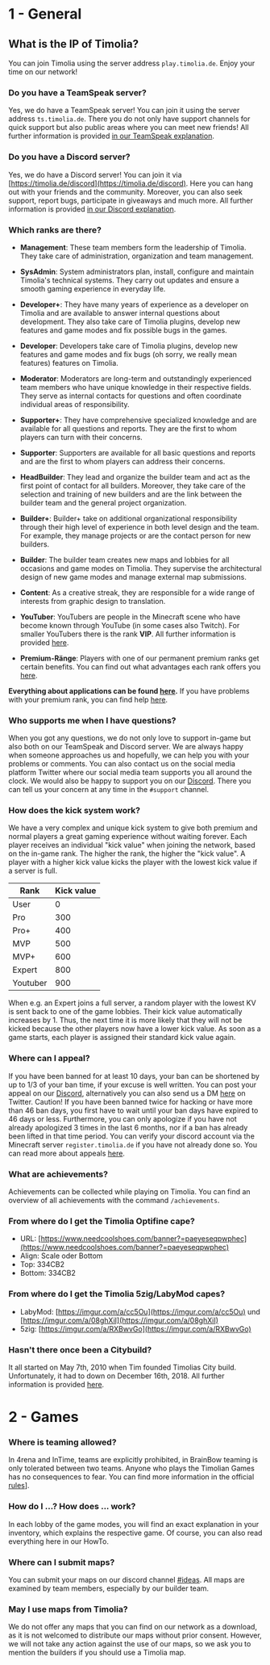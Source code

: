 # 1 - General

## What is the IP of Timolia?
You can join Timolia using the server address `play.timolia.de`. Enjoy your time on our network!

### Do you have a TeamSpeak server?
Yes, we do have a TeamSpeak server!
You can join it using the server address `ts.timolia.de`. There you do not only have support channels
for quick support but also public areas where you can meet new friends!
All further information is provided [in our TeamSpeak explanation](/teamspeak/).

### Do you have a Discord server?
Yes, we do have a Discord server!
You can join it via [https://timolia.de/discord](https://timolia.de/discord). 
Here you can hang out with your friends and the community. Moreover, you can also seek support, report bugs,
participate in giveaways and much more. All further information is provided [in our Discord explanation](/discord/).

### Which ranks are there?
- <b><span class='management'>Management</span></b>:
These team members form the leadership of Timolia. 
They take care of administration, organization and team management.

- <b><span class='sysadmin'>SysAdmin</span></b>:
System administrators plan, install, configure and maintain Timolia's technical systems. 
They carry out updates and ensure a smooth gaming experience in everyday life.

- <b><span class='developer-plus'>Developer+</span></b>:
They have many years of experience as a developer on Timolia and are available to answer
internal questions about development. They also take care of Timolia plugins, develop new features and game modes 
and fix possible bugs in the games.

- <b><span class='developer'>Developer</span></b>:
Developers take care of Timolia plugins, develop new features and game modes and 
fix bugs (oh sorry, we really mean features) features on Timolia.

- <b><span class='moderator'>Moderator</span></b>:
Moderators are long-term and outstandingly experienced team members who have unique knowledge in their respective fields.
They serve as internal contacts for questions and often coordinate individual areas of responsibility.

- <b><span class='supporter-plus'>Supporter+</span></b>:
They have comprehensive specialized knowledge and are available for all questions and reports.
They are the first to whom players can turn with their concerns.

- <b><span class='supporter'>Supporter</span></b>:
Supporters are available for all basic questions and reports and 
are the first to whom players can address their concerns.

- <b><span class='headbuilder'>HeadBuilder</span></b>:
They lead and organize the builder team and act as the first point of contact for all builders. 
Moreover, they take care of the selection and training of new builders and are the link between the builder team and the general project organization.
  
- <b><span class='builder-plus'>Builder+</span></b>:
Builder+ take on additional organizational responsibility through their high level of experience in both level design and the team. 
For example, they manage projects or are the contact person for new builders.

- <b><span class='builder'>Builder</span></b>:
The builder team creates new maps and lobbies for all occasions and game modes on Timolia. 
They supervise the architectural design of new game modes and manage external map submissions.

- <b><span class='content'>Content</span></b>:
As a creative streak, they are responsible for a wide range of interests from graphic design to translation.

- <b><span class='youtuber'>YouTuber</span></b>:
YouTubers are people in the Minecraft scene who have become known through YouTube (in some cases also Twitch).
For smaller YouTubers there is the rank <b><span class='mvp'>VIP</span></b>. 
All further information is provided [here](/ranks/youtube/).

- <b><span class='expert'>Premium-Ränge</span></b>:
Players with one of our permanent premium ranks get certain benefits. 
You can find out what advantages each rank offers you [here](/ranks/premium/).

**Everything about applications can be found [here](/team/apply/).** 
If you have problems with your premium rank, you can find help [here](/ranks/premium/).

### Who supports me when I have questions?
When you got any questions, we do not only love to support in-game but also both on our TeamSpeak and Discord server.
We are always happy when someone approaches us and hopefully, we can help you with your problems or comments.
You can also contact us on the social media platform Twitter where our social media team supports you all around the clock.
We would also be happy to support you on our [Discord](https://timolia.de/discord). There you can tell us your concern at any time in the `#support` channel.

### How does the kick system work?
We have a very complex and unique kick system to give both premium and normal players a great gaming experience 
without waiting forever. Each player receives an individual "kick value" when joining the network, based on the 
in-game rank. The higher the rank, the higher the "kick value". A player with a higher kick value kicks the player 
with the lowest kick value if a server is full.

| Rank                                   | Kick value  |
|----------------------------------------|-------------|
| User                                   | 0           |
| <span class='pro'>Pro</span>           | 300         |
| <span class='pro'>Pro+</span>          | 400         |
| <span class='mvp'>MVP</span>           | 500         |
| <span class='mvp'>MVP+</span>          | 600         |
| <span class='expert'>Expert</span>     | 800         |
| <span class='youtuber'>Youtuber</span> | 900         |

When e.g. an Expert joins a full server, a random player with the lowest KV is sent back to 
one of the game lobbies. Their kick value automatically increases by 1. Thus, the next time it is more likely that 
they will not be kicked because the other players now have a lower kick value. As soon as a game starts, each player 
is assigned their standard kick value again.

### Where can I appeal?
If you have been banned for at least 10 days, your ban can be shortened by up to 1/3 of your ban time, if your excuse is well 
written. You can post your appeal on our [Discord](https://timolia.e/discord), alternatively 
you can also send us a DM <a href="https://twitter.com/messages/compose?recipient_id=385909409" target="_blank">here</a> 
on Twitter. Caution! If you have been banned twice for hacking or have more than 46 ban days, you first have to wait 
until your ban days have expired to 46 days or less. Furthermore, you can only apologize if you have not already 
apologized 3 times in the last 6 months, nor if a ban has already been lifted in that time period. 
You can verify your discord account via the Minecraft server `register.timolia.de` if you have not already done so. 
You can read more about appeals [here](/bans/).

### What are achievements?
Achievements can be collected while playing on Timolia. 
You can find an overview of all achievements with the command `/achievements`.

### From where do I get the Timolia Optifine cape?
- URL: [https://www.needcoolshoes.com/banner?=paeyeseqpwphec](https://www.needcoolshoes.com/banner?=paeyeseqpwphec)
- Align: Scale oder Bottom
- Top: 334CB2
- Bottom: 334CB2

### From where do I get the Timolia 5zig/LabyMod capes?
- LabyMod: [https://imgur.com/a/cc5Ou](https://imgur.com/a/cc5Ou) und [https://imgur.com/a/08ghXiI](https://imgur.com/a/08ghXiI)
- 5zig: [https://imgur.com/a/RXBwvGo](https://imgur.com/a/RXBwvGo)

### Hasn't there once been a Citybuild?
It all started on May 7th, 2010 when Tim founded Timolias City build. 
Unfortunately, it had to down on December 16th, 2018. 
All further information is provided [here](https://timolia.de/city).
# 2 - Games

### Where is teaming allowed?
In 4rena and InTime, teams are explicitly prohibited, in BrainBow teaming is only tolerated between two teams.
Anyone who plays the Timolian Games has no consequences to fear. 
You can find more information in the official [rules](/rules/games/)].

### How do I ...? How does ... work?
In each lobby of the game modes, you will find an exact explanation in your inventory, which explains the 
respective game. Of course, you can also read everything here in our HowTo.

### Where can I submit maps?
You can submit your maps on our discord channel [#ideas](https://discord.com/channels/407554118887014402/1047084675627221092). All maps are examined by 
team members, especially by our builder team.

### May I use maps from Timolia?
We do not offer any maps that you can find on our network as a download, as it is not welcomed to distribute our 
maps without prior consent. However, we will not take any action against the use of our maps, so we ask you
to mention the builders if you should use a Timolia map.
